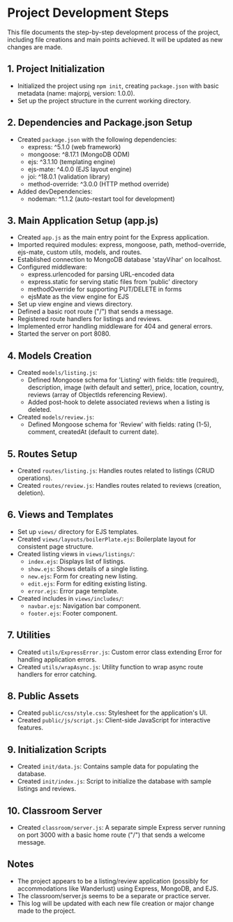 # Project Development Steps

This file documents the step-by-step development process of the project, including file creations and main points achieved. It will be updated as new changes are made.

## 1. Project Initialization
- Initialized the project using `npm init`, creating `package.json` with basic metadata (name: majorpj, version: 1.0.0).
- Set up the project structure in the current working directory.

## 2. Dependencies and Package.json Setup
- Created `package.json` with the following dependencies:
  - express: ^5.1.0 (web framework)
  - mongoose: ^8.17.1 (MongoDB ODM)
  - ejs: ^3.1.10 (templating engine)
  - ejs-mate: ^4.0.0 (EJS layout engine)
  - joi: ^18.0.1 (validation library)
  - method-override: ^3.0.0 (HTTP method override)
- Added devDependencies:
  - nodeman: ^1.1.2 (auto-restart tool for development)

## 3. Main Application Setup (app.js)
- Created `app.js` as the main entry point for the Express application.
- Imported required modules: express, mongoose, path, method-override, ejs-mate, custom utils, models, and routes.
- Established connection to MongoDB database 'stayVihar' on localhost.
- Configured middleware:
  - express.urlencoded for parsing URL-encoded data
  - express.static for serving static files from 'public' directory
  - methodOverride for supporting PUT/DELETE in forms
  - ejsMate as the view engine for EJS
- Set up view engine and views directory.
- Defined a basic root route ("/") that sends a message.
- Registered route handlers for listings and reviews.
- Implemented error handling middleware for 404 and general errors.
- Started the server on port 8080.

## 4. Models Creation
- Created `models/listing.js`:
  - Defined Mongoose schema for 'Listing' with fields: title (required), description, image (with default and setter), price, location, country, reviews (array of ObjectIds referencing Review).
  - Added post-hook to delete associated reviews when a listing is deleted.
- Created `models/review.js`:
  - Defined Mongoose schema for 'Review' with fields: rating (1-5), comment, createdAt (default to current date).

## 5. Routes Setup
- Created `routes/listing.js`: Handles routes related to listings (CRUD operations).
- Created `routes/review.js`: Handles routes related to reviews (creation, deletion).

## 6. Views and Templates
- Set up `views/` directory for EJS templates.
- Created `views/layouts/boilerPlate.ejs`: Boilerplate layout for consistent page structure.
- Created listing views in `views/listings/`:
  - `index.ejs`: Displays list of listings.
  - `show.ejs`: Shows details of a single listing.
  - `new.ejs`: Form for creating new listing.
  - `edit.ejs`: Form for editing existing listing.
  - `error.ejs`: Error page template.
- Created includes in `views/includes/`:
  - `navbar.ejs`: Navigation bar component.
  - `footer.ejs`: Footer component.

## 7. Utilities
- Created `utils/ExpressError.js`: Custom error class extending Error for handling application errors.
- Created `utils/wrapAsync.js`: Utility function to wrap async route handlers for error catching.

## 8. Public Assets
- Created `public/css/style.css`: Stylesheet for the application's UI.
- Created `public/js/script.js`: Client-side JavaScript for interactive features.

## 9. Initialization Scripts
- Created `init/data.js`: Contains sample data for populating the database.
- Created `init/index.js`: Script to initialize the database with sample listings and reviews.

## 10. Classroom Server
- Created `classroom/server.js`: A separate simple Express server running on port 3000 with a basic home route ("/") that sends a welcome message.

## Notes
- The project appears to be a listing/review application (possibly for accommodations like Wanderlust) using Express, MongoDB, and EJS.
- The classroom/server.js seems to be a separate or practice server.
- This log will be updated with each new file creation or major change made to the project.

